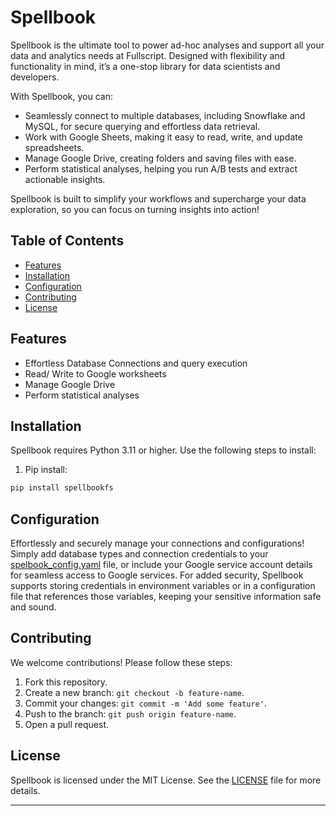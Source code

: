 # Spellbook

Spellbook is the ultimate tool to power ad-hoc analyses and support all your data and analytics needs at Fullscript. 
Designed with flexibility and functionality in mind, it’s a one-stop library for data scientists and developers.

With Spellbook, you can:
* Seamlessly connect to multiple databases, including Snowflake and MySQL, for secure querying and effortless data retrieval.
* Work with Google Sheets, making it easy to read, write, and update spreadsheets.
* Manage Google Drive, creating folders and saving files with ease. 
* Perform statistical analyses, helping you run A/B tests and extract actionable insights.

Spellbook is built to simplify your workflows and supercharge your data exploration, so you can focus on turning insights into action!

## Table of Contents

- [Features](#features)
- [Installation](#installation)
- [Configuration](#configuration)
- [Contributing](#contributing)
- [License](#license)

## Features

- Effortless Database Connections and query execution
- Read/ Write to Google worksheets
- Manage Google Drive
- Perform statistical analyses


## Installation

Spellbook requires Python 3.11 or higher. Use the following steps to install:

1. Pip install:

```bash
pip install spellbookfs
```

## Configuration
Effortlessly and securely manage your connections and configurations! Simply add database types and connection 
credentials to your [spelbook_config.yaml](spelbook_config.yaml) file, or include your Google service account details for seamless access to 
Google services. For added security, Spellbook supports storing credentials in environment variables 
or in a configuration file that references those variables, keeping your sensitive information safe and sound.

## Contributing

We welcome contributions! Please follow these steps:

1. Fork this repository.
2. Create a new branch: `git checkout -b feature-name`.
3. Commit your changes: `git commit -m 'Add some feature'`.
4. Push to the branch: `git push origin feature-name`.
5. Open a pull request.

## License

Spellbook is licensed under the MIT License. See the [LICENSE](LICENSE) file for more details.

---